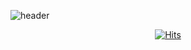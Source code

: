 
 ![header](https://capsule-render.vercel.app/api?type=waving&color=auto&height=200&section=header&text=An%20gahee&fontSize=60&fontAlign=22&fontAlignY=38)
 <br>
 
  <div align=center>
	
  [![Hits](https://hits.seeyoufarm.com/api/count/incr/badge.svg?url=https%3A%2F%2Fgithub.com%2Fzzsza)](https://hits.seeyoufarm.com) 
	
  </div>
